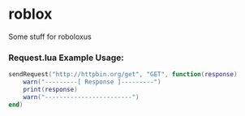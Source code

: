 # roblox
Some stuff for roboloxus


### Request.lua Example Usage:
```lua
sendRequest("http://httpbin.org/get", "GET", function(response)
    warn("---------[ Response ]---------")
    print(response)
    warn("------------------------")
end)
```
